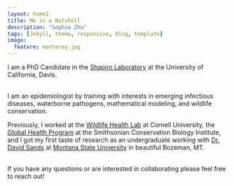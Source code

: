 ```yaml
---
layout: home2
title: Me in a Nutshell
description: "Sophie Zhu"
tags: [Jekyll, theme, responsive, blog, template]
image:
  feature: monterey.jpg
---
```


I am a PhD Candidate in the <a href="https://shapirolab.vetmed.ucdavis.edu" target="_blank">Shapiro Laboratory</a> at the University of California, Davis.

<br />
I am an epidemiologist by training with interests in emerging infectious diseases, waterborne pathogens, mathematical modeling, and wildlife conservation.

<br />

Previously, I worked at the <a href="https://cwhl.vet.cornell.edu" target="_blank">Wildlife Health Lab</a> at Cornell University,
the <a href="https://nationalzoo.si.edu/global-health-program" target="_blank">Global Health Program</a> at the Smithsonian Conservation Biology Institute, and I got my first taste of research as an undergraduate working with <a href="https://plantsciences.montana.edu/directory/faculty/1524555/david-sands" target="_blank">Dr. David Sands</a> at <a href="https://www.montana.edu" target="_blank">Montana State University</a> in beautiful Bozeman, MT.

<br />
If you have any questions or are interested in collaborating please feel free to reach out!
